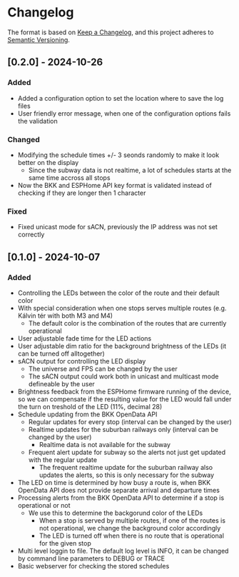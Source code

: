 # Changelog

The format is based on [Keep a Changelog](https://keepachangelog.com/en/1.1.0/),
and this project adheres to [Semantic Versioning](https://semver.org/spec/v2.0.0.html).

## [0.2.0] - 2024-10-26

### Added

- Added a configuration option to set the location where to save the log files
- User friendly error message, when one of the configuration options fails the validation

### Changed

- Modifying the schedule times +/- 3 seonds randomly to make it look better on the display
  - Since the subway data is not realtime, a lot of schedules starts at the same time accross all stops
- Now the BKK and ESPHome API key format is validated instead of checking if they are longer then 1 character

### Fixed 

- Fixed unicast mode for sACN, previously the IP address was not set correctly

## [0.1.0] - 2024-10-07

### Added

- Controlling the LEDs between the color of the route and their default color
- With special consideration when one stops serves multiple routes (e.g. Kálvin tér with both M3 and M4)
    - The default color is the combination of the routes that are currently operational
- User adjustable fade time for the LED actions
- User adjustable dim ratio for the background brightness of the LEDs (it can be turned off alltogether)
- sACN output for controlling the LED display
    - The universe and FPS can be changed by the user
    - The sACN output could work both in unicast and multicast mode defineable by the user
- Brightness feedback from the ESPHome firmware running of the device, so we can compensate
if the resulting value for the LED would fall under the turn on treshold of the LED (11%, decimal 28)
- Schedule updating from the BKK OpenData API
    - Regular updates for every stop (interval can be changed by the user)
    - Realtime updates for the suburban railways only (interval can be changed by the user)
        - Realtime data is not available for the subway
    - Frequent alert update for subway so the alerts not just get updated with the regular update
        - The frequent realtime update for the suburban railway also updates the alerts, so this is only necessary for the subway
- The LED on time is determined by how busy a route is, when BKK OpenData API does not provide separate arrival and departure times
- Processing alerts from the BKK OpenData API to determine if a stop is operational or not
    - We use this to determine the backgorund color of the LEDs
        - When a stop is served by multiple routes, if one of the routes is not operational, we change the background color accordingly
        - The LED is turned off when there is no route that is operational for the given stop
- Multi level loggin to file. The default log level is INFO, it can be changed by command line parameters to DEBUG or TRACE
- Basic webserver for checking the stored schedules
